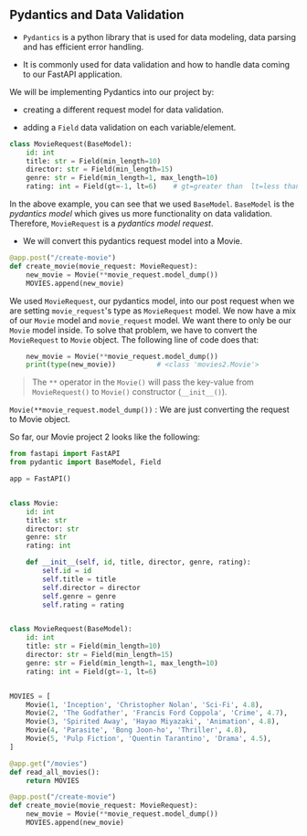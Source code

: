 ## Pydantics and Data Validation

- `Pydantics` is a python library that is used for data modeling, data parsing and has efficient error handling.

- It is commonly used for data validation and how to handle data coming to our FastAPI application.

We will be implementing Pydantics into our project by:

- creating a different request model for data validation.

- adding a `Field` data validation on each variable/element.

```python
class MovieRequest(BaseModel):
    id: int
    title: str = Field(min_length=10)
    director: str = Field(min_length=15)
    genre: str = Field(min_length=1, max_length=10)
    rating: int = Field(gt=-1, lt=6)    # gt=greater than  lt=less than
```

In the above example, you can see that we used `BaseModel`. `BaseModel` is the _pydantics model_ which gives us more functionality on data validation. Therefore, `MovieRequest` is a _pydantics model request_.

- We will convert this pydantics request model into a Movie.

```python
@app.post("/create-movie")
def create_movie(movie_request: MovieRequest):
    new_movie = Movie(**movie_request.model_dump())
    MOVIES.append(new_movie)
```

We used `MovieRequest`, our pydantics model, into our post request when we are setting `movie_request`'s type as `MovieRequest` model. We now have a mix of our `Movie` model and `movie_request` model. We want there to only be our `Movie` model inside. To solve that problem, we have to convert the `MovieRequest` to `Movie` object. The following line of code does that:

```python
    new_movie = Movie(**movie_request.model_dump())
    print(type(new_movie))          # <class 'movies2.Movie'>
```

> The `**` operator in the `Movie()` will pass the key-value from `MovieRequest()` to `Movie()` constructor (`__init__()`).

`Movie(**movie_request.model_dump())` : We are just converting the request to Movie object.

So far, our Movie project 2 looks like the following:

```python
from fastapi import FastAPI
from pydantic import BaseModel, Field

app = FastAPI()


class Movie:
    id: int
    title: str
    director: str
    genre: str
    rating: int

    def __init__(self, id, title, director, genre, rating):
        self.id = id
        self.title = title
        self.director = director
        self.genre = genre
        self.rating = rating


class MovieRequest(BaseModel):
    id: int
    title: str = Field(min_length=10)
    director: str = Field(min_length=15)
    genre: str = Field(min_length=1, max_length=10)
    rating: int = Field(gt=-1, lt=6)


MOVIES = [
    Movie(1, 'Inception', 'Christopher Nolan', 'Sci-Fi', 4.8),
    Movie(2, 'The Godfather', 'Francis Ford Coppola', 'Crime', 4.7),
    Movie(3, 'Spirited Away', 'Hayao Miyazaki', 'Animation', 4.8),
    Movie(4, 'Parasite', 'Bong Joon-ho', 'Thriller', 4.8),
    Movie(5, 'Pulp Fiction', 'Quentin Tarantino', 'Drama', 4.5),
]

@app.get("/movies")
def read_all_movies():
    return MOVIES

@app.post("/create-movie")
def create_movie(movie_request: MovieRequest):
    new_movie = Movie(**movie_request.model_dump())
    MOVIES.append(new_movie)
```

<!-- We will add more validations in the next section. -->
